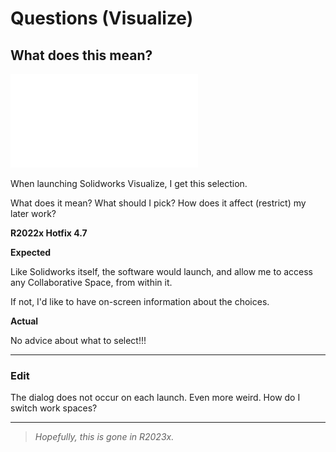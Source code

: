 # Questions (Visualize)

## What does this mean?

![](.images/q-launching-visualize.md)

When launching Solidworks Visualize, I get this selection.

What does it mean?  What should I pick?  How does it affect (restrict) my later work?

**R2022x Hotfix 4.7**

**Expected**

Like Solidworks itself, the software would launch, and allow me to access any Collaborative Space, from within it.

If not, I'd like to have on-screen information about the choices.

**Actual**

No advice about what to select!!!

---

### Edit

The dialog does not occur on each launch. Even more weird. How do I switch work spaces?

---

>*Hopefully, this is gone in R2023x.*



